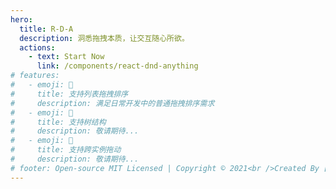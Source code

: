 ```yaml
---
hero:
  title: R-D-A
  description: 洞悉拖拽本质，让交互随心所欲。
  actions:
    - text: Start Now
      link: /components/react-dnd-anything
# features:
#   - emoji: 💎
#     title: 支持列表拖拽排序
#     description: 满足日常开发中的普通拖拽排序需求
#   - emoji: 🌈
#     title: 支持树结构
#     description: 敬请期待...
#   - emoji: 🚀
#     title: 支持跨实例拖动
#     description: 敬请期待...
# footer: Open-source MIT Licensed | Copyright © 2021<br />Created By [Lexmin0412](https://github.com/lexmin0412) | Docs Powered by [dumi](https://d.umijs.org)
---
```

